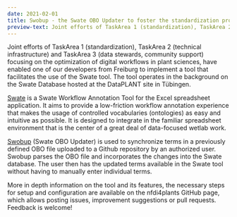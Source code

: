 ```yaml
---
date: 2021-02-01
title: Swobup - the Swate OBO Updater to foster the standardization process
preview-text: Joint efforts of TaskArea 1 (standardization), TaskArea 2 (technical infrastructure) and TaskArea 3 (data stewards, community support) focusing on the optimization of digital workflows in plant sciences, have enabled one of our developers from Freiburg to implement a tool that facilitates the use of the Swate tool.
---
```


Joint efforts of TaskArea 1 (standardization), TaskArea 2 (technical infrastructure) and TaskArea 3 (data stewards, community support) focusing on the optimization of digital workflows in plant sciences, have enabled one of our developers from Freiburg to implement a tool that facilitates the use of the Swate tool. The tool operates in the background on the Swate Database hosted at the DataPLANT site in Tübingen.

[Swate](https://github.com/nfdi4plants/Swate) is a Swate Workflow Annotation Tool for the Excel spreadsheet application. It aims to provide a low-friction workflow annotation experience that makes the usage of controlled vocabularies (ontologies) as easy and intuitive as possible. It is designed to integrate in the familiar spreadsheet environment that is the center of a great deal of data-focused wetlab work.

[Swobup](https://github.com/nfdi4plants/Swobup) (Swate OBO Updater) is used to synchronize terms in a previously defined OBO file uploaded to a Github repository by an authorized user. Swobup parses the OBO file and incorporates the changes into the Swate database. The user then has the updated terms available in the Swate tool without having to manually enter individual terms.

More in depth information on the tool and its features, the necessary steps for setup and configuration are available on the nfdi4plants GitHub page, which allows posting issues, improvement suggestions or pull requests. Feedback is welcome!